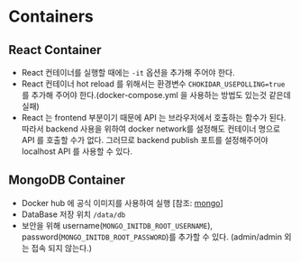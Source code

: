 # Containers

## React Container

- React 컨테이너를 실행할 때에는 `-it` 옵션을 추가해 주어야 한다.
- React 컨테이너 hot reload 를 위해서는 환경변수 `CHOKIDAR_USEPOLLING=true` 를 추가해 주어야 한다.(docker-compose.yml 을 사용하는 방법도 있는것 같은데 실패)
- React 는 frontend 부분이기 때문에 API 는 브라우저에서 호출하는 함수가 된다. 따라서 backend 사용을 위하여 docker network를 설정해도 컨테이너 명으로 API 를 호출할 수가 없다. 그러므로 backend publish 포트를 설정해주어야 localhost API 를 사용할 수 있다.

## MongoDB Container

- Docker hub 에 공식 이미지를 사용하여 실행 [참조: [mongo](https://hub.docker.com/_/mongo)]
- DataBase 저장 위치 `/data/db`
- 보안을 위해 username(`MONGO_INITDB_ROOT_USERNAME`), password(`MONGO_INITDB_ROOT_PASSWORD`)를 추가할 수 있다. (admin/admin 외는 접속 되지 않는다.)
